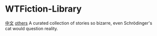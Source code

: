 # WTFiction-Library
[中文](README_zh.md) [others](README_o.md)
A curated collection of stories so bizarre, even Schrödinger's cat would question reality.

